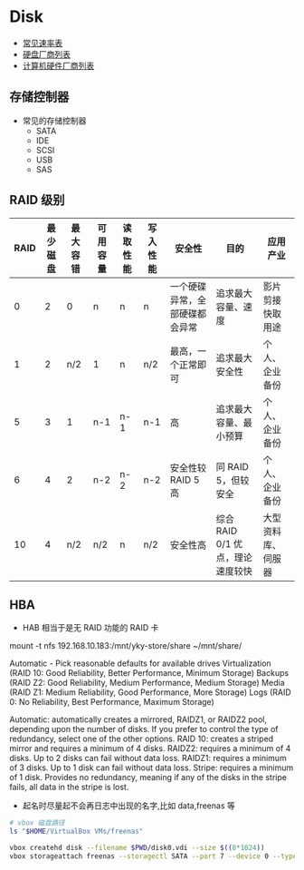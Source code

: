 # Disk

- [常见速率表](https://en.wikipedia.org/wiki/List_of_device_bit_rates)
- [硬盘厂商列表](https://en.wikipedia.org/wiki/List_of_defunct_hard_disk_manufacturers)
- [计算机硬件厂商列表](https://en.wikipedia.org/wiki/List_of_computer_hardware_manufacturers)

## 存储控制器

- 常见的存储控制器
  - SATA
  - IDE
  - SCSI
  - USB
  - SAS

## RAID 级别

| RAID | 最少磁盘 | 最大容错 | 可用容量 | 读取性能 | 写入性能 | 安全性                         | 目的                             | 应用产业           |
| ---- | -------- | -------- | -------- | -------- | -------- | ------------------------------ | -------------------------------- | ------------------ |
| 0    | 2        | 0        | n        | n        | n        | 一个硬碟异常，全部硬碟都会异常 | 追求最大容量、速度               | 影片剪接快取用途   |
| 1    | 2        | n/2      | 1        | n        | n/2      | 最高，一个正常即可             | 追求最大安全性                   | 个人、企业备份     |
| 5    | 3        | 1        | n-1      | n-1      | n-1      | 高                             | 追求最大容量、最小预算           | 个人、企业备份     |
| 6    | 4        | 2        | n-2      | n-2      | n-2      | 安全性较 RAID 5 高             | 同 RAID 5，但较安全              | 个人、企业备份     |
| 10   | 4        | n/2      | n/2      | n        | n/2      | 安全性高                       | 综合 RAID 0/1 优点，理论速度较快 | 大型资料库、伺服器 |

## HBA

- HAB 相当于是无 RAID 功能的 RAID 卡

mount -t nfs 192.168.10.183:/mnt/yky-store/share ~/mnt/share/

Automatic - Pick reasonable defaults for available drives
Virtualization (RAID 10: Good Reliability, Better Performance, Minimum Storage)
Backups (RAID Z2: Good Reliability, Medium Performance, Medium Storage)
Media (RAID Z1: Medium Reliability, Good Performance, More Storage)
Logs (RAID 0: No Reliability, Best Performance, Maximum Storage)

Automatic: automatically creates a mirrored, RAIDZ1, or RAIDZ2 pool, depending upon the number of disks. If you prefer to control the type of redundancy, select one of the other options.
RAID 10: creates a striped mirror and requires a minimum of 4 disks.
RAIDZ2: requires a minimum of 4 disks. Up to 2 disks can fail without data loss.
RAIDZ1: requires a minimum of 3 disks. Up to 1 disk can fail without data loss.
Stripe: requires a minimum of 1 disk. Provides no redundancy, meaning if any of the disks in the stripe fails, all data in the stripe is lost.

- 起名时尽量起不会再日志中出现的名字,比如 data,freenas 等

```bash
# vbox 磁盘路径
ls "$HOME/VirtualBox VMs/freenas"

vbox createhd disk --filename $PWD/disk0.vdi --size $((8*1024))
vbox storageattach freenas --storagectl SATA --port 7 --device 0 --type hdd --medium $PWD/disk1.vdi
```
